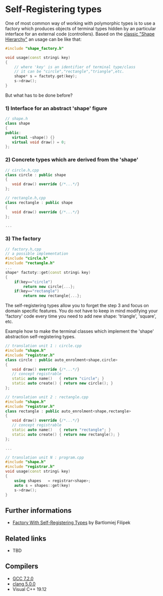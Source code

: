 # Self-Registering types

One of most common way of working with polymorphic types is to use a factory which produces objects of terminal types hidden by an particular interface for an external code (controllers). Based on the [classic "Shape Hierarchy"](https://docs.microsoft.com/en-us/dotnet/csharp/programming-guide/classes-and-structs/polymorphism) an usage can be like that:
```cpp
#include "shape_factory.h"

void usage(const string& key)
{
    // where 'key' is an identifier of terminal type/class 
    // it can be "circle","rectangle","triangle",etc.
    shape* s = factoty.get(key); 
    s->draw();
}
```
But what has to be done before?
### 1) Interface for an abstract 'shape' figure 
```cpp
// shape.h
class shape
{
public:
   virtual ~shape() {}
   virtual void draw() = 0;
};
```
### 2) Concrete types which are derived from the 'shape'
```cpp
// circle.h,cpp
class circle : public shape
{
   void draw() override {/*...*/}
};

// rectangle.h,cpp
class rectangle : public shape
{
   void draw() override {/*...*/}
};

...
```
### 3) The factory
```cpp
// factory.h,cpp
// a possible implementation
#include "circle.h"
#include "rectangle.h"
...
shape* factoty::get(const string& key)
{
    if(key=="circle")
        return new circle{...};
    if(key=="rectangle")
        return new rectangle{...};
```
The self-registering types allow you to forget the step 3 and focus on domain specific features. You do not have to keep in mind  modifying your 'factory' code every time you need to add new shape: 'triangle', 'square', etc.

Example how to make the terminal classes which implement the 'shape' abstraction self-registering types. 
```cpp
// translation unit 1 : circle.cpp
#include "shape.h"
#include "registrar.h"
class circle : public auto_enrolment<shape,circle> 
{
   void draw() override {/*...*/}
   // concept registrable
   static auto name()   { return "circle"; }
   static auto create() { return new circle(); }
};

// translation unit 2 : rectangle.cpp
#include "shape.h"
#include "registrar.h"
class rectangle : public auto_enrolment<shape,rectangle> 
{
   void draw() override {/*...*/}
   // concept registrable
   static auto name()   { return "rectangle"; }
   static auto create() { return new rectangle(); }
};

...

// translation unit N : program.cpp
#include "shape.h"
#include "registrar.h"
void usage(const string& key)
{
    using shapes   = registrar<shape>;
    auto s = shapes::get(key)
    s->draw();
}
```

## Further informations
* [Factory With Self-Registering Types](http://www.bfilipek.com/2018/02/factory-selfregister.html) by Bartlomiej Filipek

## Related links
* TBD

## Compilers
* [GCC 7.2.0](https://wandbox.org/)
* [clang 5.0.0](https://wandbox.org/)
* Visual C++ 19.12 
 
